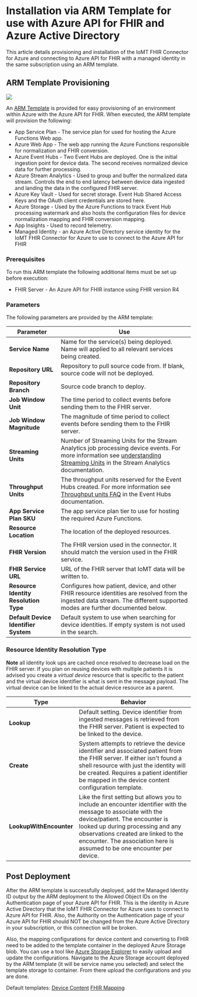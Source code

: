 # Installation via ARM Template for use with Azure API for FHIR and Azure Active Directory
This article details provisioning and installation of the IoMT FHIR Connector for Azure and connecting to Azure API for FHIR with a managed identity in the same subscription using an ARM template.

## ARM Template Provisioning
<a href="https://portal.azure.com/#create/Microsoft.Template/uri/https%3A%2F%2Fraw.githubusercontent.com%2FMicrosoft%2Fiomt-fhir%2Fmaster%2Fdeploy%2Ftemplates%2Fmanaged-identity-azuredeploy.json" target="_blank">
    <img src="https://azuredeploy.net/deploybutton.png"/>
</a>

An [ARM Template](../deploy/templates/managed-identity-azuredeploy.json) is provided for easy provisioning of an environment within Azure with the Azure API for FHIR. When executed, the ARM template will provision the following:

* App Service Plan - The service plan for used for hosting the Azure Functions Web app.
* Azure Web App - The web app running the Azure Functions responsible for normalization and FHIR conversion.
* Azure Event Hubs - Two Event Hubs are deployed. One is the initial ingestion point for device data. The second receives normalized device data for further processing.
* Azure Stream Analytics - Used to group and buffer the normalized data stream. Controls the end to end latency between device data ingested and landing the data in the configured FHIR server.
* Azure Key Vault - Used for secret storage.  Event Hub Shared Access Keys and the OAuth client credentials are stored here.
* Azure Storage - Used by the Azure Functions to track Event Hub processing watermark and also hosts the configuration files for device normalization mapping and FHIR conversion mapping.
* App Insights - Used to record telemetry.
* Managed Identity - an Azure Active Directory service identity for the IoMT FHIR Connector for Azure to use to connect to the Azure API for FHIR

### Prerequisites
To run this ARM template the following additional items must be set up before execution:

* FHIR Server - An Azure API for FHIR instance using FHIR version R4

### Parameters
The following parameters are provided by the ARM template:

|Parameter|Use
|---|---
|**Service Name**|Name for the service(s) being deployed.  Name will applied to all relevant services being created.
|**Repository URL**|Repository to pull source code from. If blank, source code will not be deployed.
|**Repository Branch**|Source code branch to deploy.
|**Job Window Unit**|The time period to collect events before sending them to the FHIR server.
|**Job Window Magnitude**|The magnitude of time period to collect events before sending them to the FHIR server.
|**Streaming Units**|Number of Streaming Units for the Stream Analytics job processing device events. For more information see [understanding Streaming Units](https://docs.microsoft.com/en-us/azure/stream-analytics/stream-analytics-streaming-unit-consumption) in the Stream Analytics documentation.
|**Throughput Units**| The throughput units reserved for the Event Hubs created. For more information see [Throughput units FAQ](https://docs.microsoft.com/en-us/azure/event-hubs/event-hubs-faq#throughput-units) in the Event Hubs documentation.
|**App Service Plan SKU**|The app service plan tier to use for hosting the required Azure Functions.
|**Resource Location**|The location of the deployed resources.
|**FHIR Version**|The FHIR version used in the connector. It should match the version used in the FHIR service.
|**FHIR Service URL**|URL of the FHIR server that IoMT data will be written to.
|**Resource Identity Resolution Type**|Configures how patient, device, and other FHIR resource identities are resolved from the ingested data stream. The different supported modes are further documented below.
|**Default Device Identifier System**|Default system to use when searching for device identities. If empty system is not used in the search.

### Resource Identity Resolution Type
**Note** all identity look ups are cached once resolved to decrease load on the FHIR server.  If you plan on reusing devices with multiple patients it is advised you create a *virtual device* resource that is specific to the patient and the virtual device identifier is what is sent in the message payload. The virtual device can be linked to the actual device resource as a parent.

|Type|Behavior
|---|---
|**Lookup**|Default setting.  Device identifier from ingested messages is retrieved from the FHIR server. Patient is expected to be linked to the device.
|**Create**|System attempts to retrieve the device identifier and associated patient from the FHIR server. If either isn't found a shell resource with just the identity will be created. Requires a patient identifier be mapped in the device content configuration template.
|**LookupWithEncounter**|Like the first setting but allows you to include an encounter identifier with the message to associate with the device/patient.  The encounter is looked up during processing and any observations created are linked to the encounter. The association here is assumed to be one encounter per device.

## Post Deployment
After the ARM template is successfully deployed, add the Managed Identity ID output by the ARM deployment to the Allowed Object IDs on the Authentication page of your Azure API for FHIR. This is the identity in Azure Active Directory that the IoMT FHIR Connector for Azure uses to connect to Azure API for FHIR. Also, the Authority on the Authentication page of your Azure API for FHIR should NOT be changed from the Azure Active Directory in your subscription, or this connection will be broken.

 Also, the mapping configurations for device content and converting to FHIR need to be added to the template container in the deployed Azure Storage blob.  You can use a tool like [Azure Storage Explorer](https://azure.microsoft.com/en-us/features/storage-explorer/) to easily upload and update the configurations. Navigate to the Azure Storage account deployed by the ARM template (it will be service name you selected) and select the template storage to container.  From there upload the configurations and you are done.

Default templates:
 [Device Content](../sample/templates/basic/devicecontent.json)
 [FHIR Mapping](../sample/templates/basic/fhirmapping.json)
